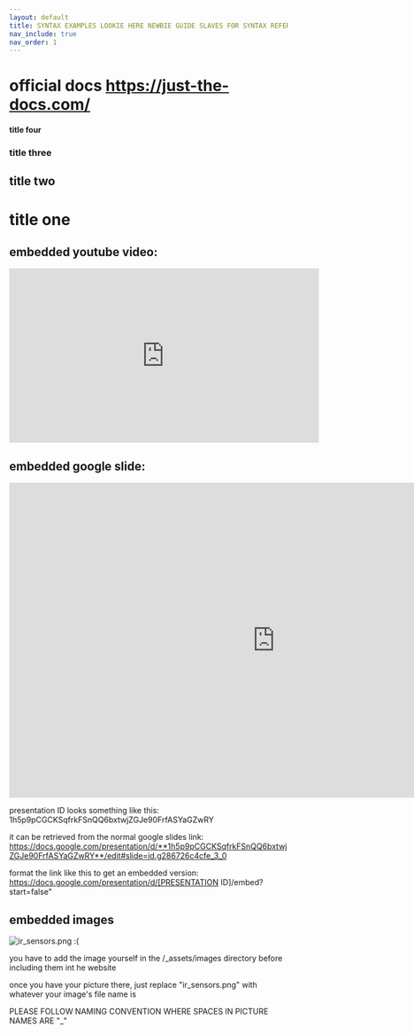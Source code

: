 ```yaml
---
layout: default
title: SYNTAX EXAMPLES LOOKIE HERE NEWBIE GUIDE SLAVES FOR SYNTAX REFERENCE
nav_include: true
nav_order: 1
---
```


# official docs https://just-the-docs.com/

#### title four
### title three
## title two
# title one

## embedded youtube video:
<iframe width="560" height="315" src="https://www.youtube.com/embed/6Yie6rfXPus?si=EjpjbWOcLFhEjrhk" title="YouTube video player" frameborder="0" allow="accelerometer; autoplay; clipboard-write; encrypted-media; gyroscope; picture-in-picture; web-share" referrerpolicy="strict-origin-when-cross-origin" allowfullscreen></iframe>

## embedded google slide:
<iframe src="https://docs.google.com/presentation/d/1h5p9pCGCKSqfrkFSnQQ6bxtwjZGJe90FrfASYaGZwRY/embed?start=false" 
        frameborder="0" 
        width="960" 
        height="569" 
        allowfullscreen="true" 
        mozallowfullscreen="true" 
        webkitallowfullscreen="true">
</iframe>

presentation ID looks something like this: 1h5p9pCGCKSqfrkFSnQQ6bxtwjZGJe90FrfASYaGZwRY

it can be retrieved from the normal google slides link:
https://docs.google.com/presentation/d/**1h5p9pCGCKSqfrkFSnQQ6bxtwjZGJe90FrfASYaGZwRY**/edit#slide=id.g286726c4cfe_3_0

format the link like this to get an embedded version:
https://docs.google.com/presentation/d/[PRESENTATION ID]/embed?start=false" 

## embedded images
<img src="{{ '/_assets/images/ir_sensors.png' | prepend: site.baseurl }}" alt="ir_sensors.png :(">

you have to add the image yourself in the /_assets/images directory before including them int he website

once you have your picture there, just replace "ir_sensors.png" with whatever your image's file name is

PLEASE FOLLOW NAMING CONVENTION WHERE SPACES IN PICTURE NAMES ARE "_"